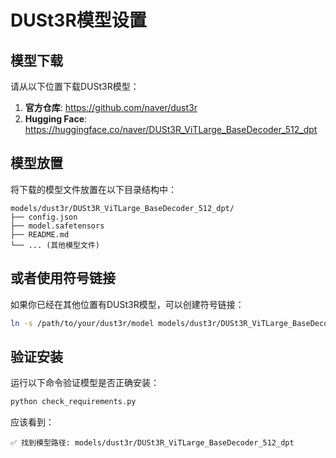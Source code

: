 # DUSt3R模型设置

## 模型下载

请从以下位置下载DUSt3R模型：

1. **官方仓库**: https://github.com/naver/dust3r
2. **Hugging Face**: https://huggingface.co/naver/DUSt3R_ViTLarge_BaseDecoder_512_dpt

## 模型放置

将下载的模型文件放置在以下目录结构中：

```
models/dust3r/DUSt3R_ViTLarge_BaseDecoder_512_dpt/
├── config.json
├── model.safetensors
├── README.md
└── ... (其他模型文件)
```

## 或者使用符号链接

如果你已经在其他位置有DUSt3R模型，可以创建符号链接：

```bash
ln -s /path/to/your/dust3r/model models/dust3r/DUSt3R_ViTLarge_BaseDecoder_512_dpt
```

## 验证安装

运行以下命令验证模型是否正确安装：

```bash
python check_requirements.py
```

应该看到：
```
✅ 找到模型路径: models/dust3r/DUSt3R_ViTLarge_BaseDecoder_512_dpt
``` 